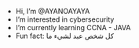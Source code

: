 - Hi, I’m @AYANOAYAYA
- I’m interested in cybersecurity
- I’m currently learning CCNA - JAVA
- Fun fact: كل شخص عبد لشيء ما

<!---
AYANOAYAYA/AYANOAYAYA is a ✨ special ✨ repository because its `README.md` (this file) appears on your GitHub profile.
You can click the Preview link to take a look at your changes.
--->
